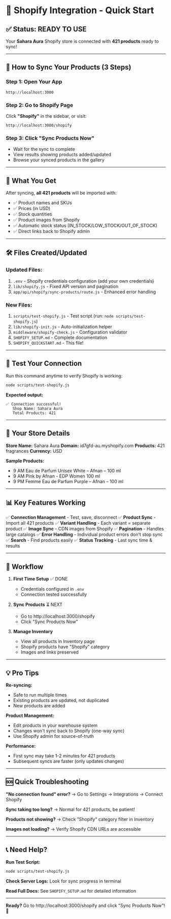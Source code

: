 # 🚀 Shopify Integration - Quick Start

## ✅ Status: READY TO USE

Your **Sahara Aura** Shopify store is connected with **421 products** ready to sync!

---

## 🎯 How to Sync Your Products (3 Steps)

### Step 1: Open Your App
```
http://localhost:3000
```

### Step 2: Go to Shopify Page
Click **"Shopify"** in the sidebar, or visit:
```
http://localhost:3000/shopify
```

### Step 3: Click "Sync Products Now"
- Wait for the sync to complete
- View results showing products added/updated
- Browse your synced products in the gallery

---

## 📝 What You Get

After syncing, **all 421 products** will be imported with:
- ✅ Product names and SKUs
- ✅ Prices (in USD)
- ✅ Stock quantities
- ✅ Product images from Shopify
- ✅ Automatic stock status (IN_STOCK/LOW_STOCK/OUT_OF_STOCK)
- ✅ Direct links back to Shopify admin

---

## 🛠️ Files Created/Updated

### Updated Files:
1. `.env` - Shopify credentials configuration (add your own credentials)
2. `lib/shopify.js` - Fixed API version and pagination
3. `app/api/shopify/sync-products/route.js` - Enhanced error handling

### New Files:
1. `scripts/test-shopify.js` - Test script (run: `node scripts/test-shopify.js`)
2. `lib/shopify-init.js` - Auto-initialization helper
3. `middleware/shopify-check.js` - Configuration validator
4. `SHOPIFY_SETUP.md` - Complete documentation
5. `SHOPIFY_QUICKSTART.md` - This file!

---

## 🧪 Test Your Connection

Run this command anytime to verify Shopify is working:
```bash
node scripts/test-shopify.js
```

**Expected output:**
```
✅ Connection successful!
   Shop Name: Sahara Aura
   Total Products: 421
```

---

## 🎨 Your Store Details

**Store Name:** Sahara Aura
**Domain:** id7gfd-au.myshopify.com
**Products:** 421 fragrances
**Currency:** USD

**Sample Products:**
- 9 AM Eau de Parfum Unisex White – Afnan – 100 ml
- 9 AM Pink by Afnan - EDP Women 100 ml
- 9 PM Femme Eau de Parfum Purple – Afnan – 100 ml

---

## 📊 Key Features Working

✅ **Connection Management** - Test, save, disconnect
✅ **Product Sync** - Import all 421 products
✅ **Variant Handling** - Each variant = separate product
✅ **Image Sync** - CDN images from Shopify
✅ **Pagination** - Handles large catalogs
✅ **Error Handling** - Individual product errors don't stop sync
✅ **Search** - Find products easily
✅ **Status Tracking** - Last sync time & results

---

## 🔄 Workflow

1. **First Time Setup** ✅ DONE
   - Credentials configured in `.env`
   - Connection tested successfully

2. **Sync Products** ⏳ NEXT
   - Go to http://localhost:3000/shopify
   - Click "Sync Products Now"

3. **Manage Inventory**
   - View all products in Inventory page
   - Shopify products have "Shopify" category
   - Images and links preserved

---

## 💡 Pro Tips

**Re-syncing:**
- Safe to run multiple times
- Existing products are updated, not duplicated
- New products are added

**Product Management:**
- Edit products in your warehouse system
- Changes won't sync back to Shopify (one-way sync)
- Use Shopify admin for source-of-truth

**Performance:**
- First sync may take 1-2 minutes for 421 products
- Subsequent syncs are faster (only updates changes)

---

## 🆘 Quick Troubleshooting

**"No connection found" error?**
→ Go to Settings → Integrations → Connect Shopify

**Sync taking too long?**
→ Normal for 421 products, be patient!

**Products not showing?**
→ Check "Shopify" category filter in Inventory

**Images not loading?**
→ Verify Shopify CDN URLs are accessible

---

## 📞 Need Help?

**Run Test Script:**
```bash
node scripts/test-shopify.js
```

**Check Server Logs:**
Look for sync progress in terminal

**Read Full Docs:**
See `SHOPIFY_SETUP.md` for detailed information

---

**Ready?** Go to http://localhost:3000/shopify and click "Sync Products Now"! 🚀
